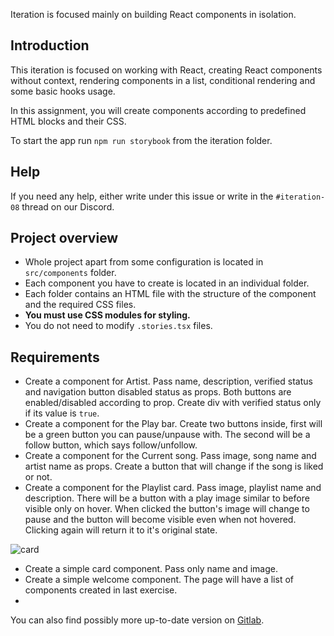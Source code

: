 Iteration is focused mainly on building React components in isolation.

## Introduction

This iteration is focused on working with React, creating React components without context, rendering components in a list, conditional rendering and some basic hooks usage.

In this assignment, you will create components according to predefined HTML blocks and their CSS.

To start the app run `npm run storybook` from the iteration folder.

## Help

If you need any help, either write under this issue or write in the `#iteration-08` thread on our Discord.

## Project overview

- Whole project apart from some configuration is located in `src/components` folder.
- Each component you have to create is located in an individual folder.
- Each folder contains an HTML file with the structure of the component and the required CSS files.
- **You must use CSS modules for styling.**
- You do not need to modify `.stories.tsx` files.

## Requirements
- Create a component for Artist. Pass name, description, verified status and navigation button disabled status as props.
  Both buttons are enabled/disabled according to prop. Create div with verified status only if its value is `true`.
- Create a component for the Play bar. Create two buttons inside, first will be a green button you can pause/unpause with. The second will be a follow button, which says follow/unfollow.
- Create a component for the Current song. Pass image, song name and artist name as props.
  Create a button that will change if the song is liked or not.
- Create a component for the Playlist card. Pass image, playlist name and description.
  There will be a button with a play image similar to before visible only on hover. When clicked the button's image will change to pause and the button will become visible even when not hovered. Clicking again will return it to it's original state.

![card](/uploads/950be0fd361aef2eda607220de09fde4/card.jpeg)

- Create a simple card component. Pass only name and image.
- Create a simple welcome component. The page will have a list of components created in last exercise.
- 

You can also find possibly more up-to-date version on [Gitlab](https://gitlab.fi.muni.cz/pb138/pb138-iterations-2022/-/issues/17).
